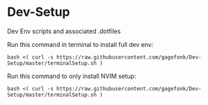 # Dev-Setup
Dev Env scripts and associated .dotfiles

Run this command in terminal to install full dev env:
```
bash <( curl -s https://raw.githubusercontent.com/gagefonk/Dev-Setup/master/terminalSetup.sh )
```
Run this command to only install NVIM setup:
```
bash <( curl -s https://raw.githubusercontent.com/gagefonk/Dev-Setup/master/terminalSetup.sh )
```
